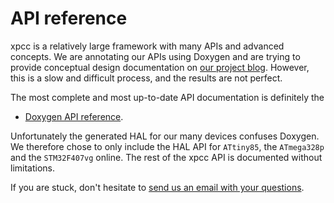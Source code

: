 # API reference

xpcc is a relatively large framework with many APIs and advanced concepts.
We are annotating our APIs using Doxygen and are trying to provide conceptual
design documentation on [our project blog](http://blog.xpcc.io).
However, this is a slow and difficult process, and the results are not perfect.

The most complete and most up-to-date API documentation is definitely the

- [Doxygen API reference][doxygen].

Unfortunately the generated HAL for our many devices confuses Doxygen.
We therefore chose to only include the HAL API for `ATtiny85`, the `ATmega328p`
and the `STM32F407vg` online.
The rest of the xpcc API is documented without limitations.

<!-- ## Your device

We recommend that you generate the documentation for your own project locally.
To do so, simply execute our documentation command `scons doc` inside your project folder.
This will build the xpcc documentation with your specific project configuration in `build/doc/`. -->

If you are stuck, don't hesitate to [send us an email with your questions][mailing_list].

[doxygen]: http://xpcc.io/api/modules.html
[examples]: https://github.com/roboterclubaachen/xpcc/tree/develop/examples
[mailing_list]: https://mailman.rwth-aachen.de/mailman/listinfo/xpcc-dev
